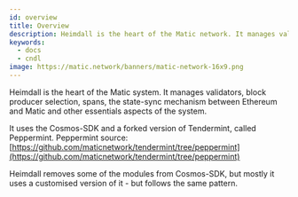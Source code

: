 ```yaml
---
id: overview
title: Overview
description: Heimdall is the heart of the Matic network. It manages validators, block producer span, the state-sync mechanism and other essentials aspects of the system.
keywords:
  - docs
  - cndl
image: https://matic.network/banners/matic-network-16x9.png 
---
```


Heimdall is the heart of the Matic system. It manages validators, block producer selection, spans, the state-sync mechanism between Ethereum and Matic and other essentials aspects of the system.

It uses the Cosmos-SDK and a forked version of Tendermint, called Peppermint. Peppermint source: [https://github.com/maticnetwork/tendermint/tree/peppermint](https://github.com/maticnetwork/tendermint/tree/peppermint) 

Heimdall removes some of the modules from Cosmos-SDK, but mostly it uses a customised version of it - but follows the same pattern.